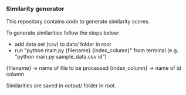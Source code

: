 ### Similarity generator

This repository contains code to generate similarity scores.

To generate similarities follow the steps below:
- add data set (csv) to data/ folder in root
- run "python main.py {filename} {index_column}" from terminal (e.g. "python main.py sample_data.csv id")

{filename} -> name of file to be processed
{index_column} -> name of id column

Similarities are saved in output/ folder in root.
